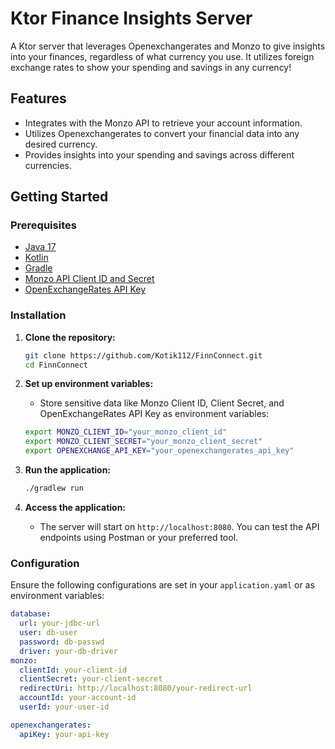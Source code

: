 # Ktor Finance Insights Server

A Ktor server that leverages Openexchangerates and Monzo to give insights into your finances, regardless of what currency you use. It utilizes foreign exchange rates to show your spending and savings in any currency!

## Features
- Integrates with the Monzo API to retrieve your account information.
- Utilizes Openexchangerates to convert your financial data into any desired currency.
- Provides insights into your spending and savings across different currencies.

## Getting Started

### Prerequisites
- [Java 17](https://www.oracle.com/java/technologies/javase/jdk17-archive-downloads.html)
- [Kotlin](https://kotlinlang.org/docs/getting-started.html)
- [Gradle](https://gradle.org/install/)
- [Monzo API Client ID and Secret](https://developers.monzo.com/)
- [OpenExchangeRates API Key](https://openexchangerates.org/signup)

### Installation

1. **Clone the repository:**
    ```bash
    git clone https://github.com/Kotik112/FinnConnect.git
    cd FinnConnect
    ```

2. **Set up environment variables:**
   - Store sensitive data like Monzo Client ID, Client Secret, and OpenExchangeRates API Key as environment variables:

    ```bash
    export MONZO_CLIENT_ID="your_monzo_client_id"
    export MONZO_CLIENT_SECRET="your_monzo_client_secret"
    export OPENEXCHANGE_API_KEY="your_openexchangerates_api_key"
    ```

3. **Run the application:**
    ```bash
    ./gradlew run
    ```

4. **Access the application:**
   - The server will start on `http://localhost:8080`. You can test the API endpoints using Postman or your preferred tool.

### Configuration

Ensure the following configurations are set in your `application.yaml` or as environment variables:

```yaml
database:
  url: your-jdbc-url
  user: db-user
  password: db-passwd
  driver: your-db-driver
monzo:
  clientId: your-client-id
  clientSecret: your-client-secret
  redirectUri: http://localhost:8080/your-redirect-url
  accountId: your-account-id
  userId: your-user-id

openexchangerates:
  apiKey: your-api-key
